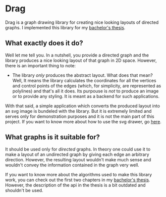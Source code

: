 # Drag

Drag is a graph drawing library for creating nice looking layouts of directed graphs. I implemented this library for my [bachelor's thesis](https://is.muni.cz/th/kmkvd/?lang=en).

## What exactly does it do?

Well let me tell you. In a nutshell, you provide a directed graph and the library produces a nice looking layout of that graph in 2D space. However, there is an important thing to note:
 
 * The library *only* produces the abstract layout. What does that mean? Well, It means the library calculates the coordinates for all the vertices and control points of the edges (which, for simplicity, are represented as polylines) and that's all it does. Its purpouse is *not* to produce an image or to provide any styling. It is meant as a backend for such applications.

With that said, a simple application which converts the produced layout into an svg image is bundeled with the library. But it is extremely limited and serves only for demonstration purposes and it is not the main part of this project. If you want to know more about how to use the svg drawer, go [here](TODO).
 
 ## What graphs is it suitable for?
 
It should be used only for *directed* graphs. In theory one could use it to make a layout of an undirected graph by giving each edge an arbitrary direction. However, the resulting layout wouldn't make much sense and wouldn't convey the information contained in the graph very well. 

If you want to know more about the algorithms used to make this library work, you can check out the first two chapters in my [bachelor's thesis](https://is.muni.cz/th/kmkvd/?lang=en). However, the description of the api in the thesis is a bit outdated and shouldn't be used.
 


